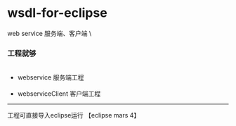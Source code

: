 # wsdl-for-eclipse
web service 服务端、客户端
\\
<h3>工程就够</h3>
<ul>
  <li>webservice 服务端工程</li>
  <li>webserviceClient 客户端工程</li>
</ul>

<hr style="color: #ff0000" />
工程可直接导入eclipse运行 【eclipse mars 4】
